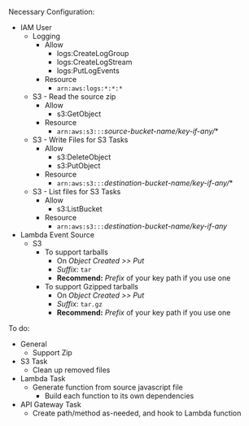 Necessary Configuration:
+ IAM User
    + Logging
        + Allow
            + logs:CreateLogGroup
            + logs:CreateLogStream
            + logs:PutLogEvents
        + Resource
            + `arn:aws:logs:*:*:*`
    + S3 - Read the source zip
        + Allow
            + s3:GetObject
        + Resource
            + `arn:aws:s3:::`*source-bucket-name/key-if-any/**
    + S3 - Write Files for S3 Tasks
        + Allow
            + s3:DeleteObject
            + s3:PutObject
        + Resource
            + `arn:aws:s3:::`*destination-bucket-name/key-if-any/**
    + S3 - List files for S3 Tasks
        + Allow
            + s3:ListBucket
        + Resource
            + `arn:aws:s3:::`*destination-bucket-name/key-if-any*
+ Lambda Event Source
    + S3
        + To support tarballs
            + On *Object Created >> Put*
            + *Suffix*: `tar`
            + **Recommend:** *Prefix* of your key path if you use one
        + To support Gzipped tarballs
            + On *Object Created >> Put*
            + *Suffix*: `tar.gz`
            + **Recommend:** *Prefix* of your key path if you use one

To do:

+ General
    + Support Zip
+ S3 Task
    + Clean up removed files
+ Lambda Task
    + Generate function from source javascript file
        + Build each function to its own dependencies
+ API Gateway Task
    + Create path/method as-needed, and hook to Lambda function

